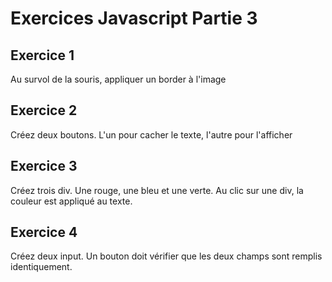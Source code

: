 # Exercices Javascript Partie 3

## Exercice 1

Au survol de la souris, appliquer un border à l'image

## Exercice 2

Créez deux boutons. L'un pour cacher le texte, l'autre pour l'afficher

## Exercice 3

Créez trois div. Une rouge, une bleu et une verte. Au clic sur une div, la couleur est appliqué au texte.

## Exercice 4

Créez deux input. Un bouton doit vérifier que les deux champs sont remplis identiquement.
